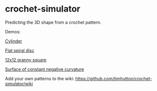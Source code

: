 crochet-simulator
=================

Predicting the 3D shape from a crochet pattern.

Demos:

[Cylinder](http://timhutton.github.io/crochet-simulator/)

[Flat spiral disc](http://timhutton.github.io/crochet-simulator/?(c)5sc-4sc-5(sc-6)2(sc-7)2(sc-8)2(sc-9)2(sc-10)2(sc-11)2(sc-12)2(sc-13)3(sc-14)3(sc-15)3(sc-16)3(sc-17)3(sc-18)3(sc-19)4(sc-20)4(sc-21)4(sc-22)4(sc-23)4(sc-24)4(sc-25)5(sc-26)5(sc-27)5(sc-28)5(sc-29)5(sc-30)5(sc-31)6(sc-32)6(sc-33)6(sc-34)6(sc-35)6(sc-36)6(sc-37)7)

[12x12 granny square](http://timhutton.github.io/crochet-simulator/?(c)12(c,sc-2,sc-4,sc-6,sc-8,sc-10,sc-12,sc-14,sc-16,sc-18,sc-20,sc-22)11)

[Surface of constant negative curvature](http://timhutton.github.io/crochet-simulator/?(c)2sc-1sc-1(sc-2)2(sc-3)2(sc-4)2(sc-5)3(sc-6)3(sc-7)3(sc-8)3(sc-9)3(sc-10)3(sc-11)3(sc-12)3(sc-13)3(sc-14)4(sc-15)4(sc-16)4(sc-17)4(sc-18)4(sc-19)4(sc-20)4(sc-21)4(sc-22)4(sc-23)4(sc-24)4(sc-25)4(sc-26)4(sc-27)4(sc-28)4(sc-29)4(sc-30)4(sc-31)4(sc-32)4(sc-33)4(sc-34)4(sc-35)4(sc-36)4(sc-37)4(sc-38)4(sc-39)4(sc-40)4(sc-41)4(sc-42)4(sc-43)4(sc-44)4(sc-45)4(sc-46)4(sc-47)4(sc-48)4(sc-49)4(sc-50)4(sc-51)4(sc-52)4(sc-53)4(sc-54)4(sc-55)4(sc-56)4(sc-57)4(sc-58)4(sc-59)4(sc-60)4(sc-61)4(sc-62)4(sc-63)4(sc-64)4(sc-65)4(sc-66)4(sc-67)4(sc-68)4(sc-69)4(sc-70)4(sc-71)4(sc-72)4(sc-73)4(sc-74)4(sc-75)4(sc-76)4(sc-77)4(sc-78)4(sc-79)4(sc-80)4(sc-81)4(sc-82)4(sc-83)4(sc-84)4(sc-85)4(sc-86)4(sc-87)4(sc-88)4(sc-89)4(sc-90)4(sc-91)4(sc-92)4(sc-93)4(sc-94)4(sc-95)4(sc-96)4(sc-97)4(sc-98)4(sc-99)4)

Add your own patterns to the wiki: https://github.com/timhutton/crochet-simulator/wiki
